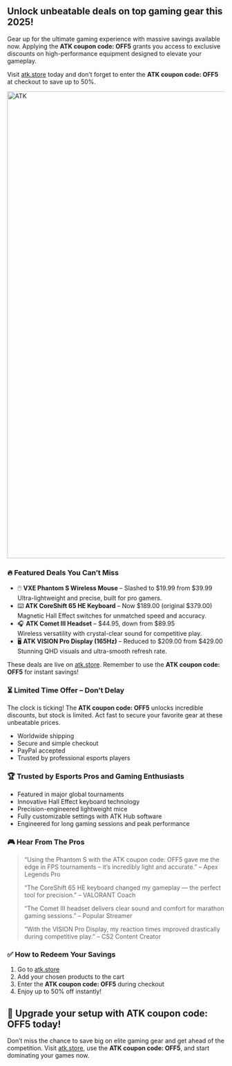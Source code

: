 <h2>Unlock unbeatable deals on top gaming gear this 2025!</h2>
<p>Gear up for the ultimate gaming experience with massive savings available now. Applying the <strong>ATK coupon code: OFF5</strong> grants you access to exclusive discounts on high-performance equipment designed to elevate your gameplay.</p>
<p>Visit <a href="https://www.atk.store/?ref=getdiscount" target="_blank" rel="noopener noreferrer">atk.store</a> today and don’t forget to enter the <strong>ATK coupon code: OFF5</strong> at checkout to save up to 50%.</p>
<img src="https://images.mirror-media.xyz/publication-images/3jhEFCJM_2ty2ncJn-4SW.png?height=315&width=630" alt="ATK" width="1080">
<h3>🔥 Featured Deals You Can’t Miss</h3>
<ul>
<li>🖱️ <strong>VXE Phantom S Wireless Mouse</strong> – Slashed to $19.99 from $39.99<br>Ultra-lightweight and precise, built for pro gamers.</li>
<li>⌨️ <strong>ATK CoreShift 65 HE Keyboard</strong> – Now $189.00 (original $379.00)<br>Magnetic Hall Effect switches for unmatched speed and accuracy.</li>
<li>🎧 <strong>ATK Comet III Headset</strong> – $44.95, down from $89.95<br>Wireless versatility with crystal-clear sound for competitive play.</li>
<li>🖥️ <strong>ATK VISION Pro Display (165Hz)</strong> – Reduced to $209.00 from $429.00<br>Stunning QHD visuals and ultra-smooth refresh rate.</li>
</ul>
<p>These deals are live on <a href="https://www.atk.store/?ref=getdiscount" target="_blank" rel="noopener noreferrer">atk.store</a>. Remember to use the <strong>ATK coupon code: OFF5</strong> for instant savings!</p>

<h3>⏳ Limited Time Offer – Don’t Delay</h3>
<p>The clock is ticking! The <strong>ATK coupon code: OFF5</strong> unlocks incredible discounts, but stock is limited. Act fast to secure your favorite gear at these unbeatable prices.</p>
<ul>
<li>Worldwide shipping</li>
<li>Secure and simple checkout</li>
<li>PayPal accepted</li>
<li>Trusted by professional esports players</li>
</ul>

<h3>🏆 Trusted by Esports Pros and Gaming Enthusiasts</h3>
<ul>
<li>Featured in major global tournaments</li>
<li>Innovative Hall Effect keyboard technology</li>
<li>Precision-engineered lightweight mice</li>
<li>Fully customizable settings with ATK Hub software</li>
<li>Engineered for long gaming sessions and peak performance</li>
</ul>

<h3>🎮 Hear From The Pros</h3>
<blockquote>
<p>“Using the Phantom S with the ATK coupon code: OFF5 gave me the edge in FPS tournaments – it’s incredibly light and accurate.” – Apex Legends Pro</p>
<p>“The CoreShift 65 HE keyboard changed my gameplay — the perfect tool for precision.” – VALORANT Coach</p>
<p>“The Comet III headset delivers clear sound and comfort for marathon gaming sessions.” – Popular Streamer</p>
<p>“With the VISION Pro Display, my reaction times improved drastically during competitive play.” – CS2 Content Creator</p>
</blockquote>

<h3>✅ How to Redeem Your Savings</h3>
<ol>
<li>Go to <a href="https://www.atk.store/?ref=getdiscount" target="_blank" rel="noopener noreferrer">atk.store</a></li>
<li>Add your chosen products to the cart</li>
<li>Enter the <strong>ATK coupon code: OFF5</strong> during checkout</li>
<li>Enjoy up to 50% off instantly!</li>
</ol>

<h2>🚀 Upgrade your setup with <strong>ATK coupon code: OFF5</strong> today!</h2>
<p>Don’t miss the chance to save big on elite gaming gear and get ahead of the competition. Visit <a href="https://www.atk.store/?ref=getdiscount" target="_blank" rel="noopener noreferrer">atk.store</a>, use the <strong>ATK coupon code: OFF5</strong>, and start dominating your games now.</p>
</body>
</html>
